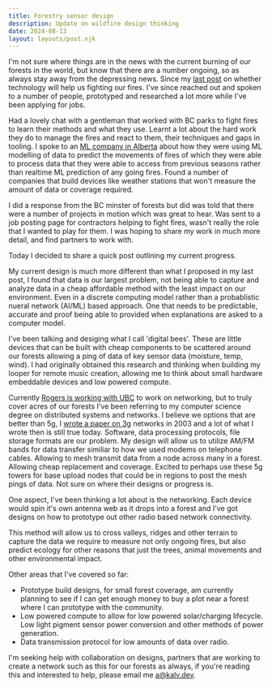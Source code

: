 ```yaml
---
title: Forestry sensor design
description: Update on wildfire design thinking
date: 2024-08-13
layout: layouts/post.njk
---
```


I'm not sure where things are in the news with the current burning of our forests in the world, but know that there are a number ongoing, so as always stay away from the depressing news. Since my [last post](https://kalv.dev/posts/2023/08/ok-wildfire/) on whether technology will help us fighting our fires. I've since reached out and spoken to a number of people, prototyped and researched a lot more while I've been applying for jobs.

Had a lovely chat with a gentleman that worked with BC parks to fight fires to learn their methods and what they use. Learnt a lot about the hard work they do to manage the fires and react to them, their techniques and gaps in tooling. I spoke to an [ML company in Alberta](https://altaml.com/industry/forestry-and-agriculture/#:~:text=Using%20data%20analysis%2C%20pattern%20recognition,risk%20for%20the%20following%20day.) about how they were using ML modelling of data to predict the movements of fires of which they were able to process data that they were able to access from previous seasons rather than realtime ML prediction of any going fires. Found a number of companies that build devices like weather stations that won't measure the amount of data or coverage required.

I did a response from the BC minster of forests but did was told that there were a number of projects in motion which was great to hear. Was sent to a job posting page for contractors helping to fight fires, wasn't really the role that I wanted to play for them.  I was hoping to share my work in much more detail, and find partners to work with.

Today I decided to share a quick post outlining my current progress.

My current design is much more different than what I proposed in my last post, I found that data is our largest problem, not being able to capture and analyze data in a cheap affordable method with the least impact on our environment. Even in a discrete computing model rather than a probablistic nueral network (AI/ML) based approach. One that needs to be predictable, accurate and proof being able to provided when explanations are asked to a computer model.

I've been talking and desiging what I call 'digital bees'. These are little devices that can be built with cheap components to be scattered around our forests allowing a ping of data of key sensor data (moisture, temp, wind). I had originally obtained this research and thinking when building my looper for remote music creation, allowing me to think about small hardware embeddable devices and low powered compute.

Currently [Rogers is working with UBC](https://innovation.ubc.ca/about/news/rogers-and-ubc-renew-5g-research-partnership-through-2025) to work on networking, but to truly cover acres of our forests I've been referring to my computer science degree on distributed systems and networks. I believe we options that are better than 5g, I [wrote a paper on 3g](https://www.researchgate.net/publication/2552307_3G_-_3W_What_Where_When) networks in 2003 and a lot of what I wrote then is still true today. Software, data processing protocols, file storage formats are our problem. My design will allow us to utilize AM/FM bands for data transfer similiar to how we used modems on telephone cables. Allowing to mesh transmit data from a node across many in a forest. Allowing cheap replacement and coverage. Excited to perhaps use these 5g towers for base upload nodes that could be in regions to post the mesh pings of data. Not sure on where their designs or progress is.

One aspect, I've been thinking a lot about is the networking. Each device would spin it's own antenna web as it drops into a forest and I've got designs on how to prototype out other radio based network connectivity.

This method will allow us to cross valleys, ridges and other terrain to capture the data we require to measure not only ongoing fires, but also predict ecology for other reasons that just the trees, animal movements and other environmental impact.

Other areas that I've covered so far:
- Prototype build designs, for small forest coverage, am currently planning to see if I can get enough money to buy a plot near a forest where I can prototype with the community.
- Low powered compute to allow for low powered solar/charging lifecycle. Low light pigment sensor power conversion and other methods of power generation.
- Data transmission protocol for low amounts of data over radio.

I'm seeking help with collaboration on designs, partners that are working to create a network such as this for our forests as always, if you're reading this and interested to help, please email me a@kalv.dev.
